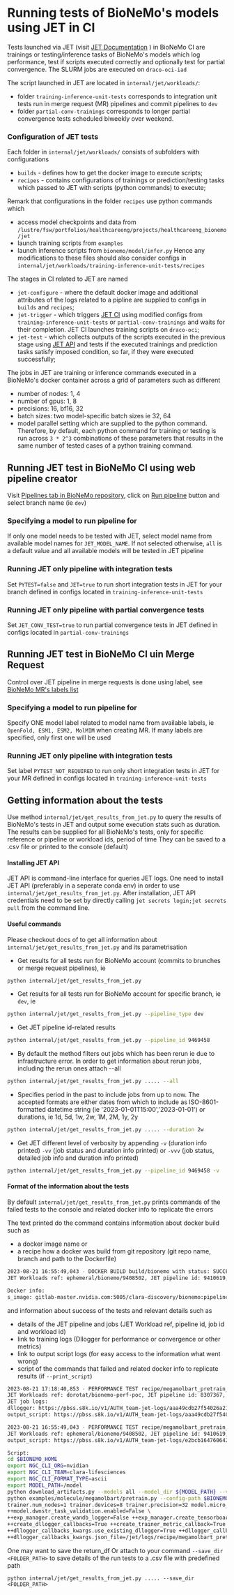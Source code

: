 # Running tests of BioNeMo's models using JET in CI
Tests launched via JET (visit [JET Documentation](https://jet.nvidia.com/docs/tutorials/intro/) ) in BioNeMo CI are trainings or testing/inference tasks of BioNeMo's models which log performance, 
test if scripts executed correctly and optionally test for partial convergence. The SLURM jobs are executed on `draco-oci-iad`

The script launched in JET are located in `internal/jet/workloads/`:
* folder `training-inference-unit-tests` corresponds to integration unit tests run in merge request (MR) pipelines and commit pipelines to `dev`
* folder `partial-conv-trainings` corresponds to longer partial convergence tests scheduled biweekly over weekend. 

### Configuration of JET tests
Each folder in `internal/jet/workloads/` consists of subfolders with configurations
* `builds` - defines how to get the docker image to execute scripts;
* `recipes` - contains configurations of trainings or prediction/testing tasks which passed to JET with scripts (python commands) to execute;

Remark that configurations in the folder `recipes` use python commands which 
* access model checkpoints and data from `/lustre/fsw/portfolios/healthcareeng/projects/healthcareeng_bionemo/jet`
* launch training scripts from `examples` 
* launch inference scripts from `bionemo/model/infer.py`
Hence any modifications to these files should also consider configs in `internal/jet/workloads/training-inference-unit-tests/recipes`

The stages in CI related to JET are named 
* `jet-configure` - where the default docker image and additional attributes of the logs related to a pipline are supplied to configs in `builds` and `recipes`;
* `jet-trigger` - which triggers [JET CI](https://gitlab-master.nvidia.com/dl/jet/ci) using modified configs from `training-inference-unit-tests` or `partial-conv-trainings` and waits for their completion. JET CI launches training scripts on `draco-oci`;
* `jet-test` - which collects outputs of the scripts executed in the previous stage using [JET API](https://gitlab-master.nvidia.com/dl/jet/api) and tests if the executed trainings and prediction tasks satisfy imposed condition, so far, if they were executed successfully; 

The jobs in JET are training or inference commands executed in a BioNeMo's docker container across a grid of parameters
such as different
* number of nodes: 1, 4
* number of gpus: 1, 8
* precisions: 16, bf16, 32
* batch sizes: two model-specific batch sizes ie 32, 64
* model parallel setting
which are supplied to the python command. Therefore, by default, each python command for training or testing is run across `3 * 2^3` combinations of these parameters that results in the same number of tested cases of a python training command.

## Running JET test in BioNeMo CI using web pipeline creator
Visit [Pipelines tab in BioNeMo repository](https://gitlab-master.nvidia.com/clara-discovery/bionemo/-/pipelines), click on [Run pipeline](https://gitlab-master.nvidia.com/clara-discovery/bionemo/-/pipelines/new) button 
and select branch name (ie `dev`)
### Specifying a model to run pipeline for
If only one model needs to be tested with JET, select model name from available model names for `JET_MODEL_NAME`.
If not selected otherwise, `all` is a default value and all available models will be tested in JET pipeline

### Running JET only pipeline with integration tests
Set `PYTEST=false` and `JET=true` to run short integration tests in JET for your branch defined in configs located in `training-inference-unit-tests`

### Running JET only pipeline with partial convergence tests
Set `JET_CONV_TEST=true` to run partial convergence tests in JET defined in configs located in `partial-conv-trainings`

## Running JET test in BioNeMo CI uin Merge Request
Control over JET pipeline in merge requests is done using label, see [BioNeMo MR's labels list](https://gitlab-master.nvidia.com/clara-discovery/bionemo/-/labels)
### Specifying a model to run pipeline for
Specify ONE model label related to model name from available labels, ie `OpenFold, ESM1, ESM2, MolMIM` when creating MR.
If many labels are specified, only first one will be used
### Running JET only pipeline with integration tests
Set label  `PYTEST_NOT_REQUIRED` to run only short integration tests in JET  for your MR defined in configs located in `training-inference-unit-tests`

## Getting information about the tests
Use method `internal/jet/get_results_from_jet.py` to query the results of BioNeMo's tests in JET and output some execution stats such as duration.
The results can be supplied for all BioNeMo's tests, only for specific reference or pipeline or workload ids, period of time
They can be saved to a .csv file or printed to the console (default)

#### Installing JET API
JET API is command-line interface for queries JET logs. One need to install JET API (preferably in a seperate conda env)
in order to use `internal/jet/get_results_from_jet.py`. After installation, JET API credentials need to be set 
by directly calling `jet secrets login;jet secrets pull` from the command line.

#### Useful commands
Please checkout docs of to get all information about `internal/jet/get_results_from_jet.py` and its parametrisation

* Get results for all tests run for BioNeMo account (commits to brunches or merge request pipelines), ie
```bash
python internal/jet/get_results_from_jet.py
```
* Get results for all tests run for BioNeMo account for specific branch, ie `dev`, ie
```bash
python internal/jet/get_results_from_jet.py --pipeline_type dev
```
* Get JET pipeline id-related results
```bash
python internal/jet/get_results_from_jet.py --pipeline_id 9469458
```

* By default the method filters out jobs which has been rerun ie due to infrastructure error. In order to get information about rerun jobs, including the rerun ones attach --all
```bash
python internal/jet/get_results_from_jet.py ..... --all
```

* Specifies period in the past to include jobs from up to now. The accepted formats are either dates from which to include as ISO-8601-formatted datetime string (ie '2023-01-01T15:00','2023-01-01') or durations, ie 1d, 5d, 1w, 2w, 1M, 2M, 1y, 2y
```bash
python internal/jet/get_results_from_jet.py ..... --duration 2w
```

* Get JET different level of verbosity by appending `-v` (duration info printed) `-vv` (job status and duration info printed) or `-vvv` (job status, detailed job info and duration info printed)
```bash
python internal/jet/get_results_from_jet.py --pipeline_id 9469458 -v
```


#### Format of the information about the tests
By default `internal/jet/get_results_from_jet.py` prints commands of the failed tests to the console and related docker info
to replicate the errors

The text printed do the command contains information about docker build such as
* a docker image name or
* a recipe how a docker was build from git repository (git repo name, branch and path to the Dockerfile)
```bash
2023-08-21 16:55:49,043 - DOCKER BUILD build/bionemo with status: SUCCESS
JET Workloads ref: ephemeral/bionemo/9408502, JET pipeline id: 9410619, JET job id: 66976930, JET workload id: ffbb05accb0d4e7c8bca7c19f7bcd10a

Docker info:
s_image: gitlab-master.nvidia.com:5005/clara-discovery/bionemo:pipeline-9408502
```
and information about success of the tests and relevant details such as
* details of the JET pipeline and jobs (JET Workload ref, pipeline id, job id and workload id)
* link to training logs (Dllogger for performance or convergence or other metrics)
* link to output script logs (for easy access to the information what went wrong)
* script of the commands that failed and related docker info to replicate results (if `--print_script`)

```bash
2023-08-21 17:18:40,853 - PERFORMANCE TEST recipe/megamolbart_pretrain_bionemo-jet_perf-train_32_nodes-1_gpus-1_bs-32 with status: SUCCESS
JET Workloads ref: dorotat/bionemo-perf-poc, JET pipeline id: 8307367, JET job id: 60422651, JET workload id: aaa49cdb27f54026a21bc818736fc70c
JET job logs: 
dllogger: https://pbss.s8k.io/v1/AUTH_team-jet-logs/aaa49cdb27f54026a21bc818736fc70c/dllogger.json
output_script: https://pbss.s8k.io/v1/AUTH_team-jet-logs/aaa49cdb27f54026a21bc818736fc70c/output_script.log

2023-08-21 16:55:49,043 - PERFORMANCE TEST recipe/megamolbart_pretrain_bionemo_perf-train_32_nodes-1_gpus-8_bs-32_dwnstrtask-false with status: FAILED
JET Workloads ref: ephemeral/bionemo/9408502, JET pipeline id: 9410619, JET job id: 66976957, JET workload id: e2bcb1647606421b9fb05e3797fe31d9
output_script: https://pbss.s8k.io/v1/AUTH_team-jet-logs/e2bcb1647606421b9fb05e3797fe31d9/output_script.log

Script:
cd $BIONEMO_HOME
export NGC_CLI_ORG=nvidian
export NGC_CLI_TEAM=clara-lifesciences
export NGC_CLI_FORMAT_TYPE=ascii
export MODEL_PATH=/model
python download_artifacts.py --models all --model_dir ${MODEL_PATH} --verbose
python examples/molecule/megamolbart/pretrain.py --config-path $BIONEMO_HOME/examples/tests/conf/ --config-name megamolbart_test \
trainer.num_nodes=1 trainer.devices=8 trainer.precision=32 model.micro_batch_size=32 \
++model.dwnstr_task_validation.enabled=False \
++exp_manager.create_wandb_logger=False ++exp_manager.create_tensorboard_logger=False ++exp_manager.exp_dir=/tmp/nemo_experiments/ ++exp_manager.create_checkpoint_callback=False ++exp_manager.resume_if_exists=False  hydra.searchpath=[file://$BIONEMO_HOME/examples/molecule/megamolbart/conf] \
++create_dllogger_callbacks=True ++create_trainer_metric_callback=True \
++dllogger_callbacks_kwargs.use_existing_dllogger=True ++dllogger_callbacks_kwargs.warmup=100 \
++dllogger_callbacks_kwargs.json_file=/jet/logs/recipe/megamolbart_pretrain_bionemo_perf-train_32_nodes-1_gpus-8_bs-32_dwnstrtask-false/dllogger.json ++trainer_metric_callback_kwargs.log_path=/jet/assets/recipe/megamolbart_pretrain_bionemo_perf-train_32_nodes-1_gpus-8_bs-32_dwnstrtask-false ++logs_dir=/jet/logs/recipe/megamolbart_pretrain_bionemo_perf-train_32_nodes-1_gpus-8_bs-32_dwnstrtask-false
```
One may want to save the
return_df
Or attach to your command `--save_dir <FOLDER_PATH>` to save details of the run tests to a .csv file with predefined path

`python internal/jet/get_results_from_jet.py ..... --save_dir <FOLDER_PATH>`
